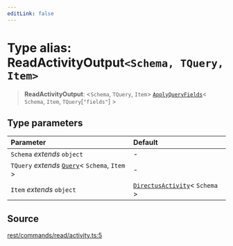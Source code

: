```yaml
---
editLink: false
---
```


# Type alias: ReadActivityOutput`<Schema, TQuery, Item>`

> **ReadActivityOutput**: \<`Schema`, `TQuery`, `Item`\>
> [`ApplyQueryFields`](../../types-1/type-aliases/type-alias.ApplyQueryFields.md)\< `Schema`, `Item`,
> `TQuery`[`"fields"`] \>

## Type parameters

| Parameter                                                                                       | Default                                                                                      |
| :---------------------------------------------------------------------------------------------- | :------------------------------------------------------------------------------------------- |
| `Schema` _extends_ `object`                                                                     | -                                                                                            |
| `TQuery` _extends_ [`Query`](../../types-1/interfaces/interface.Query.md)\< `Schema`, `Item` \> | -                                                                                            |
| `Item` _extends_ `object`                                                                       | [`DirectusActivity`](../../schema/type-aliases/type-alias.DirectusActivity.md)\< `Schema` \> |

## Source

[rest/commands/read/activity.ts:5](https://github.com/directus/directus/blob/7789a6c53/sdk/src/rest/commands/read/activity.ts#L5)
